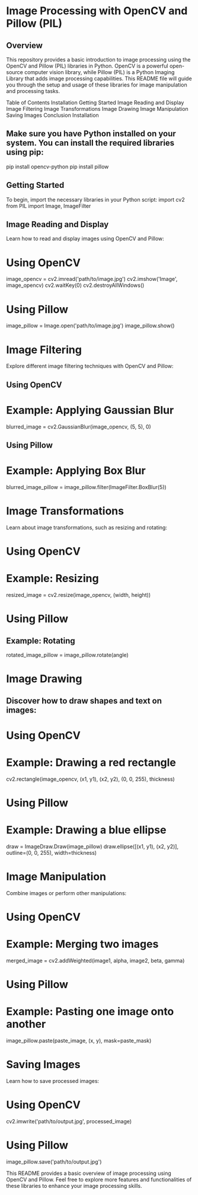 # Image Processing with OpenCV and Pillow (PIL)

## Overview
This repository provides a basic introduction to image processing using the OpenCV and Pillow (PIL) libraries in Python. OpenCV is a powerful open-source computer vision library, while Pillow (PIL) is a Python Imaging Library that adds image processing capabilities. This README file will guide you through the setup and usage of these libraries for image manipulation and processing tasks.

Table of Contents
Installation
Getting Started
Image Reading and Display
Image Filtering
Image Transformations
Image Drawing
Image Manipulation
Saving Images
Conclusion
Installation

## Make sure you have Python installed on your system. You can install the required libraries using pip:

pip install opencv-python
pip install pillow

## Getting Started
To begin, import the necessary libraries in your Python script:
import cv2
from PIL import Image, ImageFilter


## Image Reading and Display
Learn how to read and display images using OpenCV and Pillow:

# Using OpenCV
image_opencv = cv2.imread('path/to/image.jpg')
cv2.imshow('Image', image_opencv)
cv2.waitKey(0)
cv2.destroyAllWindows()

# Using Pillow
image_pillow = Image.open('path/to/image.jpg')
image_pillow.show()


# Image Filtering
Explore different image filtering techniques with OpenCV and Pillow:

## Using OpenCV
# Example: Applying Gaussian Blur
blurred_image = cv2.GaussianBlur(image_opencv, (5, 5), 0)

## Using Pillow
# Example: Applying Box Blur
blurred_image_pillow = image_pillow.filter(ImageFilter.BoxBlur(5))


# Image Transformations
Learn about image transformations, such as resizing and rotating:
# Using OpenCV
# Example: Resizing
resized_image = cv2.resize(image_opencv, (width, height))

# Using Pillow
## Example: Rotating
rotated_image_pillow = image_pillow.rotate(angle)

# Image Drawing
## Discover how to draw shapes and text on images:
# Using OpenCV
# Example: Drawing a red rectangle
cv2.rectangle(image_opencv, (x1, y1), (x2, y2), (0, 0, 255), thickness)

# Using Pillow
# Example: Drawing a blue ellipse
draw = ImageDraw.Draw(image_pillow)
draw.ellipse([(x1, y1), (x2, y2)], outline=(0, 0, 255), width=thickness)

# Image Manipulation
Combine images or perform other manipulations:

# Using OpenCV
# Example: Merging two images
merged_image = cv2.addWeighted(image1, alpha, image2, beta, gamma)

# Using Pillow
# Example: Pasting one image onto another
image_pillow.paste(paste_image, (x, y), mask=paste_mask)

# Saving Images

Learn how to save processed images:
# Using OpenCV
cv2.imwrite('path/to/output.jpg', processed_image)

# Using Pillow
image_pillow.save('path/to/output.jpg')

This README provides a basic overview of image processing using OpenCV and Pillow. Feel free to explore more features and functionalities of these libraries to enhance your image processing skills.
